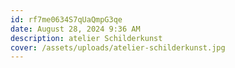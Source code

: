 ```yaml
---
id: rf7me0634S7qUaQmpG3qe
date: August 28, 2024 9:36 AM
description: atelier Schilderkunst
cover: /assets/uploads/atelier-schilderkunst.jpg
---
```


